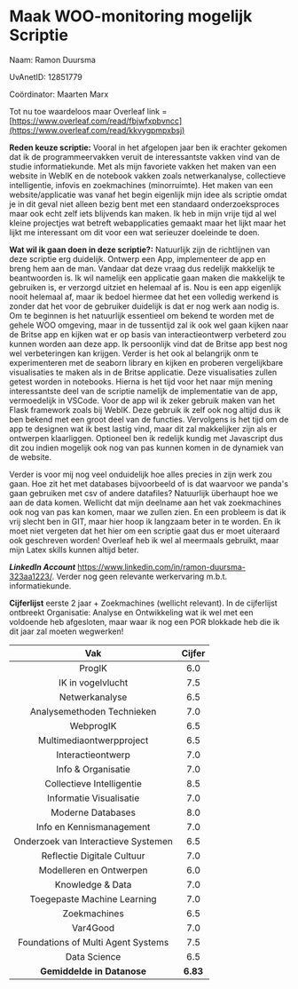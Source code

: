 # Maak WOO-monitoring mogelijk Scriptie

Naam: Ramon Duursma

UvAnetID: 12851779

Coördinator: Maarten Marx

Tot nu toe waardeloos maar Overleaf link = [https://www.overleaf.com/read/fbjwfxpbvncc](https://www.overleaf.com/read/kkvygpmpxbsj)

****Reden keuze scriptie:**** Vooral in het afgelopen jaar ben ik erachter gekomen dat ik de programmeervakken veruit de interessantste vakken vind van de studie informatiekunde. Met als mijn favoriete vakken het maken van een website in WebIK en de notebook vakken zoals netwerkanalyse, collectieve intelligentie, infovis en zoekmachines (minorruimte). Het maken van een website/applicatie was vanaf het begin eigenlijk mijn idee als scriptie omdat je in dit geval niet alleen bezig bent met een standaard onderzoeksproces maar ook echt zelf iets blijvends kan maken. Ik heb in mijn vrije tijd al wel kleine projectjes wat betreft webapplicaties gemaakt maar het lijkt maar het lijkt me interessant om dit voor een wat serieuzer doeleinde te doen. 

**Wat wil ik gaan doen in deze scriptie?:** Natuurlijk zijn de richtlijnen van deze scriptie erg duidelijk. Ontwerp een App, implementeer de app en breng hem aan de man. Vandaar dat deze vraag dus redelijk makkelijk te beantwoorden is. Ik wil namelijk een applicatie gaan maken die makkelijk te gebruiken is, er verzorgd uitziet en helemaal af is. Nou is een app eigenlijk nooit helemaal af, maar ik bedoel hiermee dat het een volledig werkend is zonder dat het voor de gebruiker duidelijk is dat er nog werk aan nodig is. Om te beginnen is het natuurlijk essentieel om bekend te worden met de gehele WOO omgeving, maar in de tussentijd zal ik ook wel gaan kijken naar de Britse app en kijken wat er op basis van interactieontwerp verbeterd zou kunnen worden aan deze app. Ik persoonlijk vind dat de Britse app best nog wel verbeteringen kan krijgen. Verder is het ook al belangrijk onm te experimenteren met de seaborn library en kijken en proberen vergelijkbare visualisaties te maken als in de Britse applicatie. Deze visualisaties zullen getest worden in notebooks.
  Hierna is het tijd voor het naar mijn mening interessantste deel van de scriptie namelijk de implementatie van de app, vermoedelijk in VSCode. Voor de app wil ik zeker gebruik maken van het Flask framework zoals bij WebIK. Deze gebruik ik zelf ook nog altijd dus ik ben bekend met een groot deel van de functies. Vervolgens is het tijd om de app te designen wat ik best lastig vind, maar dit zal makkelijker zijn als er ontwerpen klaarliggen. Optioneel ben ik redelijk kundig met Javascript dus dit zou indien mogelijk ook nog van pas kunnen komen in de dynamiek van de website. 

Verder is voor mij nog veel onduidelijk hoe alles precies in zijn werk zou gaan. Hoe zit het met databases bijvoorbeeld of is dat waarvoor we panda's gaan gebruiken met csv of andere datafiles? Natuurlijk überhaupt hoe we aan de data komen. Wellicht dat mijn deelname aan het vak zoekmachines ook nog van pas kan komen, maar we zullen zien. En een probleem is dat ik vrij slecht ben in GIT, maar hier hoop ik langzaam beter in te worden. En ik moet niet vergeten dat het hier om een scriptie gaat dus er moet uiteraard ook geschreven worden! Overleaf heb ik wel al meermaals gebruikt, maar mijn Latex skills kunnen altijd beter.

***LinkedIn Account*** https://www.linkedin.com/in/ramon-duursma-323aa1223/. Verder nog geen relevante werkervaring m.b.t. informatiekunde.

**Cijferlijst** eerste 2 jaar + Zoekmachines (wellicht relevant).
In de cijferlijst ontbreekt Organisatie: Analyse en Ontwikkeling wat ik wel met een voldoende heb afgesloten, maar waar ik nog een POR blokkade heb die ik dit jaar 
zal moeten wegwerken!

| Vak | Cijfer |
| :---: | :---: |
| ProgIK | 6.0 |
| IK in vogelvlucht | 7.5 |
| Netwerkanalyse | 6.5 |
| Analysemethoden Technieken | 7.0 |
| WebprogIK | 6.5 |
| Multimediaontwerpproject | 6.5 |
| Interactieontwerp | 7.0 |
| Info & Organisatie | 7.0 |
| Collectieve Intelligentie | 8.5 |
| Informatie Visualisatie | 7.0 |
| Moderne Databases | 8.0 |
| Info en Kennismanagement | 7.0 |
| Onderzoek van Interactieve Systemen | 6.5 |
| Reflectie Digitale Cultuur | 7.0 |
| Modelleren en Ontwerpen | 6.0 |
| Knowledge & Data | 7.0 |
| Toegepaste Machine Learning | 7.0 |
| Zoekmachines | 6.5 |
| Var4Good | 7.0 |
| Foundations of Multi Agent Systems | 7.5 |
| Data Science | 6.5 |
| **Gemiddelde in Datanose** | **6.83** |
